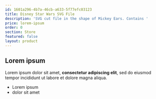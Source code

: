 ```yaml
---
id: 1601a296-4b7a-46cb-a633-5f77efc03123
title: Disney Star Wars SVG File
description: 'SVG cut file in the shape of Mickey Ears. Contains '
price: lorem-ipsum
order: 0
section: Store
featured: false
layout: product
---
```

## Lorem ipsum

Lorem ipsum dolor sit amet, **consectetur adipiscing elit**, sed do eiusmod tempor incididunt ut labore et dolore magna aliqua.

- Lorem ipsum
- dolor sit amet